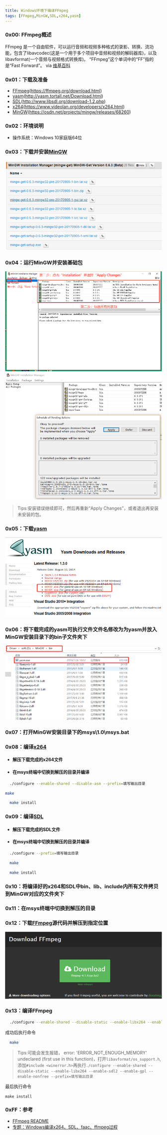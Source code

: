```yaml
---
title: Windows环境下编译FFmpeg
tags: [FFmpeg,MinGW,SDL,x264,yasm]
---
```


### 0x00: FFmpeg概述
FFmpeg 是一个自由软件，可以运行音频和视频多种格式的录影、转换、流功能，包含了libavcodec(这是一个用于多个项目中音频和视频的解码器库)，以及libavformat(一个音频与视频格式转换库)。 “FFmpeg”这个单词中的“FF”指的是“Fast Forward”。 via [维基百科](https://zh.wikipedia.org/zh-cn/FFmpeg) 

### 0x01：下载及准备
- [FFmpeg](https://ffmpeg.org/download.html)(https://ffmpeg.org/download.html)
- [yasm](http://yasm.tortall.net/Download.html)(http://yasm.tortall.net/Download.html)
- [SDL](http://www.libsdl.org/download-1.2.php)(http://www.libsdl.org/download-1.2.php)
- [x264](https://www.videolan.org/developers/x264.html)(https://www.videolan.org/developers/x264.html)
- [MinGW](https://osdn.net/projects/mingw/releases/68260)(https://osdn.net/projects/mingw/releases/68260)

### 0x02：环境说明
- 操作系统：Windows 10家庭版64位

### 0x03：下载并安装[MinGW](https://osdn.net/projects/mingw/releases/68260)
![下载MinGW](/images/download-mingw.png)

### 0x04：运行MinGW并安装基础包
![运行MinGW并安装基础包](/images/mingw-basic-setup.png)
![运行MinGW并安装基础包](/images/mingw-basic-setup-apply.png)

>Tips:安装错误继续即可，然后再重新“Apply Changes”，或者退出再安装未安装的包。


### 0x05：下载[yasm](http://yasm.tortall.net/Download.html)
![下载yasm](/images/download-yasm.png)

### 0x06：将下载完成的yasm可执行文件文件名修改为为yasm并放入MinGW安装目录下的bin子文件夹下
![0x04：将下载完成的yasm可执行文件文件名修改为为yasm并放入MinGW安装目录下的bin子文件夹下](/images/rename-yasm.png)


### 0x07：打开MinGW安装目录下的msys\1.0\msys.bat

### 0x08：编译[x264](https://www.videolan.org/developers/x264.html)
 - #### 解压下载完成的x264文件
 - #### 在msys终端中切换到解压的目录并编译
  ``` bash
    ./configure --enable-shared --disable-asm --prefix=填写输出目录
  ```
  ``` bash
  make
  ```
  ``` bash
    make install
  ```

### 0x09：编译[SDL](http://www.libsdl.org/download-1.2.php)
 - #### 解压下载完成的SDL文件
 - #### 在msys终端中切换到解压的目录并编译
  ``` bash
    ./configure --prefix=填写输出目录
  ```
  ``` bash
    make
  ```
  ``` bash
    make install
  ```

### 0x10：将编译好的x264和SDL中bin、lib、include内所有文件拷贝到MinGW对应的文件夹下

### 0x11：在msys终端中切换到解压的目录

### 0x12：下载[FFmpeg](https://ffmpeg.org/download.html)源代码并解压到指定位置
![下载FFmpeg](/images/download-ffmpeg.png)

### 0x13：编译FFmpeg

``` bash
  ./configure --enable-shared --disable-static --enable-libx264 --enable-sdl2 --enable-gpl --enable-nonfree --prefix=填写输出目录
```
成功后执行命令
``` bash
  make
```
> Tips:可能会发生报错， error: 'ERROR_NOT_ENOUGH_MEMORY' undeclared (first use in this function)，打开`libavformat/os_support.h`, 添加`#include <winerror.h>`再执行`./configure --enable-shared --disable-static --enable-libx264 --enable-sdl2 --enable-gpl --enable-nonfree --prefix=填写输出目录`

最后执行命令
```
make install
```

### 0xFF：参考
- [FFmpeg README](https://ffmpeg.zeranoe.com/builds/readme/win64/static/ffmpeg-20190727-47b6ca0-win64-static-readme.txt)
- [专题：Windows编译x264、SDL、faac、ffmpeg过程](https://www.easydarwin.org/article/Streaming/40.html)